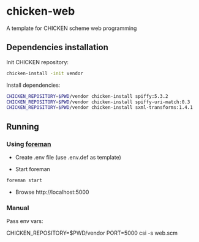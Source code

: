 # chicken-web

A template for CHICKEN scheme web programming

## Dependencies installation

Init CHICKEN repository:

```sh
chicken-install -init vendor
```

Install dependencies:

```sh
CHICKEN_REPOSITORY=$PWD/vendor chicken-install spiffy:5.3.2
CHICKEN_REPOSITORY=$PWD/vendor chicken-install spiffy-uri-match:0.3
CHICKEN_REPOSITORY=$PWD/vendor chicken-install sxml-transforms:1.4.1
```

## Running

### Using [foreman](https://ddollar.github.io/foreman/)

- Create .env file (use .env.def as template)

- Start foreman

```sh
foreman start
```

- Browse http://localhost:5000


### Manual

Pass env vars:

CHICKEN_REPOSITORY=$PWD/vendor PORT=5000 csi -s web.scm